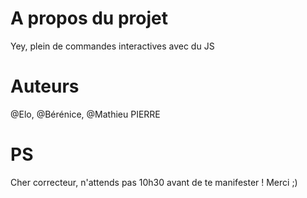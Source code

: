 # A propos du projet

Yey, plein de commandes interactives avec du JS

# Auteurs
 
 @Elo, @Bérénice, @Mathieu PIERRE
 
 # PS
 Cher correcteur, n'attends pas 10h30 avant de te manifester ! Merci ;)
